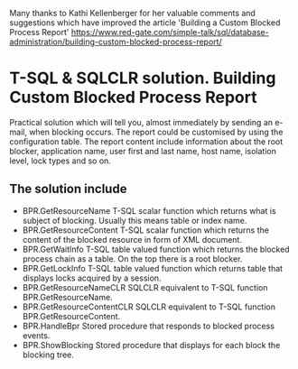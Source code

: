 Many thanks to Kathi Kellenberger for her valuable comments and suggestions which have improved the article
'Building a Custom Blocked Process Report' https://www.red-gate.com/simple-talk/sql/database-administration/building-custom-blocked-process-report/ 

# T-SQL & SQLCLR solution. Building Custom Blocked Process Report

Practical solution which will tell you, almost immediately by sending an e-mail, when blocking occurs. The report could be customised by using the configuration table. The report content include information about the root blocker, application name, user first and last name, host name, isolation level, lock types and so on. 

## The solution include 

- BPR.GetResourceName T-SQL scalar function which returns what is subject of blocking. Usually this means table or index name.
- BPR.GetResourceContent T-SQL scalar function which returns the content of the blocked resource in form of XML document. 
- BPR.GetWaitInfo T-SQL table valued function which returns the blocked process chain as a table. On the top there is a root blocker. 
- BPR.GetLockInfo T-SQL table valued function which returns table that displays locks acquired by a session. 
- BPR.GetResourceNameCLR SQLCLR equivalent to T-SQL function BPR.GetResourceName. 
- BPR.GetResourceContentCLR SQLCLR equivalent to T-SQL function BPR.GetResourceContent.
- BPR.HandleBpr Stored procedure that responds to blocked process events.
- BPR.ShowBlocking Stored procedure that displays for each block the blocking tree.
